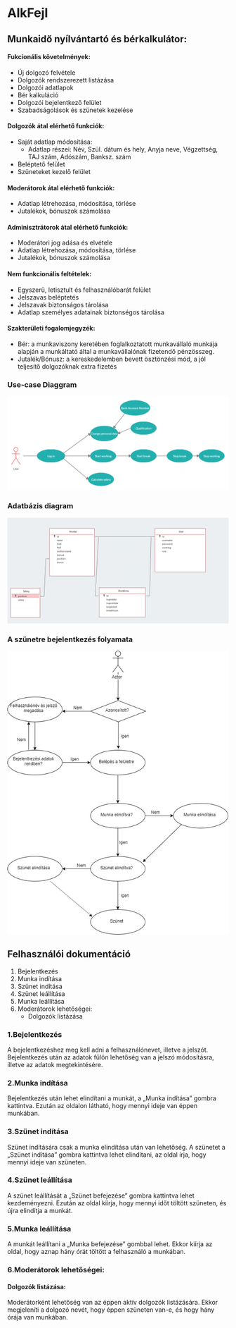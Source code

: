 # AlkFejl

## Munkaidő nyílvántartó és bérkalkulátor:

#### Fukcionális követelmények:	
* Új dolgozó felvétele
* Dolgozók rendszerezett listázása
* Dolgozói adatlapok
* Bér kalkuláció
* Dolgozói bejelentkező felület
* Szabadságolások és szünetek kezelése
	
	
#### Dolgozók átal elérhető funkciók:
* Saját adatlap módosítása:
	* Adatlap részei: Név, Szül. dátum és hely, Anyja neve, Végzettség, TAJ szám, Adószám, Banksz. szám
* Beléptető felület
* Szüneteket kezelő felület


#### Moderátorok átal elérhető funkciók:
* Adatlap létrehozása, módosítása, törlése
* Jutalékok, bónuszok számolása


#### Adminisztrátorok átal elérhető funkciók:
* Moderátori jog adása és elvétele
* Adatlap létrehozása, módosítása, törlése
* Jutalékok, bónuszok számolása


#### Nem funkcionális feltételek:
* Egyszerű, letisztult és felhasználóbarát felület
* Jelszavas beléptetés
* Jelszavak biztonságos tárolása
* Adatlap személyes adatainak biztonségos tárolása


#### Szakterületi fogalomjegyzék:
* Bér: a munkaviszony keretében foglalkoztatott munkavállaló munkája alapján a munkáltató által a munkavállalónak fizetendő pénzösszeg.
* Jutalék/Bónusz: a kereskedelemben bevett ösztönzési mód, a jól teljesítő dolgozóknak extra fizetés

### Use-case Diaggram
![Use-case diagram](https://raw.githubusercontent.com/csalanosiv/AlkFejl/master/use-case-diagram.jpg)

### Adatbázis diagram
![Database diagram](https://raw.githubusercontent.com/csalanosiv/AlkFejl/master/Database%20diagram.png)

### A szünetre bejelentkezés folyamata
![A szünetre bejelentkezés folyamata](https://raw.githubusercontent.com/csalanosiv/AlkFejl/master/folyamatabra.jpg)

## Felhasználói dokumentáció

1. Bejelentkezés
2. Munka indítása
3. Szünet indítása
4. Szünet leállítása
5. Munka leállítása
6. Moderátorok lehetőségei:
	- Dolgozók listázása
### 1.Bejelentkezés
A bejelentkezéshez meg kell adni a felhasználónevet, illetve a jelszót. Bejelentkezés után az adatok fülön lehetőség van a jelszó módosításra, illetve az adatok megtekintésére.
### 2.Munka indítása
Bejelentkezés után lehet elindítani a munkát, a „Munka indítása” gombra kattintva. Ezután az oldalon látható, hogy mennyi ideje van éppen munkában.
### 3.Szünet indítása
Szünet indítására csak a munka elindítása után van lehetőség. A szünetet a „Szünet indítása” gombra kattintva lehet elindítani, az oldal írja, hogy mennyi ideje van szüneten.
### 4.Szünet leállítása
A szünet leállítását a „Szünet befejezése” gombra kattintva lehet kezdeményezni. Ezután az oldal kiírja, hogy mennyi időt töltött szüneten, és újra elindítja a munkát. 
### 5.Munka leállítása
A munkát leállítani a „Munka befejezése” gombbal lehet. Ekkor kiírja az oldal, hogy aznap hány órát töltött a felhasználó a munkában.
### 6.Moderátorok lehetőségei:
#### Dolgozók listázása:
Moderátorként lehetőség van az éppen aktív dolgozók listázására. Ekkor megjeleníti a dolgozó nevét, hogy éppen szüneten van-e, és hogy hány órája van munkában.

			 

